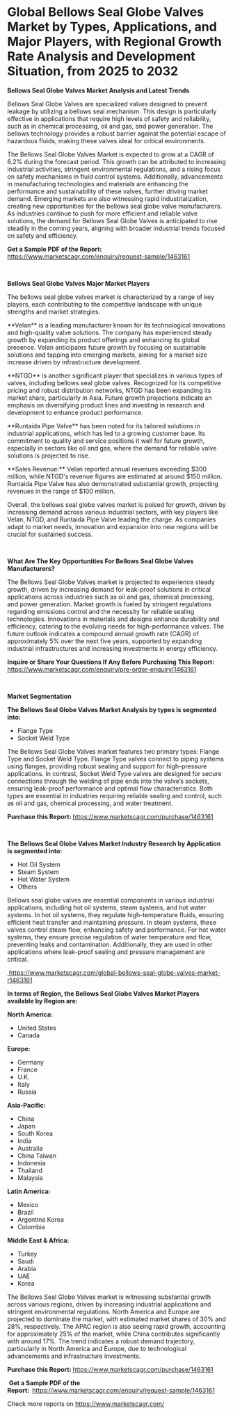 <p><h1>Global Bellows Seal Globe Valves Market by Types, Applications, and Major Players, with Regional Growth Rate Analysis and Development Situation, from 2025 to 2032</h1></p><p><strong>Bellows Seal Globe Valves Market Analysis and Latest Trends</strong></p>
<p><p>Bellows Seal Globe Valves are specialized valves designed to prevent leakage by utilizing a bellows seal mechanism. This design is particularly effective in applications that require high levels of safety and reliability, such as in chemical processing, oil and gas, and power generation. The bellows technology provides a robust barrier against the potential escape of hazardous fluids, making these valves ideal for critical environments.</p><p>The Bellows Seal Globe Valves Market is expected to grow at a CAGR of 6.2% during the forecast period. This growth can be attributed to increasing industrial activities, stringent environmental regulations, and a rising focus on safety mechanisms in fluid control systems. Additionally, advancements in manufacturing technologies and materials are enhancing the performance and sustainability of these valves, further driving market demand. Emerging markets are also witnessing rapid industrialization, creating new opportunities for the bellows seal globe valve manufacturers. As industries continue to push for more efficient and reliable valve solutions, the demand for Bellows Seal Globe Valves is anticipated to rise steadily in the coming years, aligning with broader industrial trends focused on safety and efficiency.</p></p>
<p><strong>Get a Sample PDF of the Report:&nbsp;</strong> <a href="https://www.marketscagr.com/enquiry/request-sample/1463161?utm_campaign=2318&utm_medium=2&utm_source=Github&utm_content=ia&utm_term=18022025&utm_id=bellows-seal-globe-valves">https://www.marketscagr.com/enquiry/request-sample/1463161</a></p>
<p>&nbsp;</p>
<p><strong>Bellows Seal Globe Valves Major Market Players</strong></p>
<p><p>The bellows seal globe valves market is characterized by a range of key players, each contributing to the competitive landscape with unique strengths and market strategies. </p><p>**Velan** is a leading manufacturer known for its technological innovations and high-quality valve solutions. The company has experienced steady growth by expanding its product offerings and enhancing its global presence. Velan anticipates future growth by focusing on sustainable solutions and tapping into emerging markets, aiming for a market size increase driven by infrastructure development.</p><p>**NTGD** is another significant player that specializes in various types of valves, including bellows seal globe valves. Recognized for its competitive pricing and robust distribution networks, NTGD has been expanding its market share, particularly in Asia. Future growth projections indicate an emphasis on diversifying product lines and investing in research and development to enhance product performance.</p><p>**Runtaida Pipe Valve** has been noted for its tailored solutions in industrial applications, which has led to a growing customer base. Its commitment to quality and service positions it well for future growth, especially in sectors like oil and gas, where the demand for reliable valve solutions is projected to rise.</p><p>**Sales Revenue:** Velan reported annual revenues exceeding $300 million, while NTGD's revenue figures are estimated at around $150 million. Runtaida Pipe Valve has also demonstrated substantial growth, projecting revenues in the range of $100 million.</p><p>Overall, the bellows seal globe valves market is poised for growth, driven by increasing demand across various industrial sectors, with key players like Velan, NTGD, and Runtaida Pipe Valve leading the charge. As companies adapt to market needs, innovation and expansion into new regions will be crucial for sustained success.</p></p>
<p>&nbsp;</p>
<p><strong>What Are The Key Opportunities For Bellows Seal Globe Valves Manufacturers?</strong></p>
<p><p>The Bellows Seal Globe Valves market is projected to experience steady growth, driven by increasing demand for leak-proof solutions in critical applications across industries such as oil and gas, chemical processing, and power generation. Market growth is fueled by stringent regulations regarding emissions control and the necessity for reliable sealing technologies. Innovations in materials and designs enhance durability and efficiency, catering to the evolving needs for high-performance valves. The future outlook indicates a compound annual growth rate (CAGR) of approximately 5% over the next five years, supported by expanding industrial infrastructures and increasing investments in energy efficiency.</p></p>
<p><strong>Inquire or Share Your Questions If Any Before Purchasing This Report:</strong> <a href="https://www.marketscagr.com/enquiry/pre-order-enquiry/1463161?utm_campaign=2318&utm_medium=2&utm_source=Github&utm_content=ia&utm_term=18022025&utm_id=bellows-seal-globe-valves">https://www.marketscagr.com/enquiry/pre-order-enquiry/1463161</a></p>
<p>&nbsp;</p>
<p><strong>Market Segmentation</strong></p>
<p><strong>The Bellows Seal Globe Valves Market Analysis by types is segmented into:</strong></p>
<p><ul><li>Flange Type</li><li>Socket Weld Type</li></ul></p>
<p><p>The Bellows Seal Globe Valves market features two primary types: Flange Type and Socket Weld Type. Flange Type valves connect to piping systems using flanges, providing robust sealing and support for high-pressure applications. In contrast, Socket Weld Type valves are designed for secure connections through the welding of pipe ends into the valve’s sockets, ensuring leak-proof performance and optimal flow characteristics. Both types are essential in industries requiring reliable sealing and control, such as oil and gas, chemical processing, and water treatment.</p></p>
<p><strong>Purchase this Report:&nbsp;</strong><a href="https://www.marketscagr.com/purchase/1463161?utm_campaign=2318&utm_medium=2&utm_source=Github&utm_content=ia&utm_term=18022025&utm_id=bellows-seal-globe-valves">https://www.marketscagr.com/purchase/1463161</a></p>
<p>&nbsp;</p>
<p><strong>The Bellows Seal Globe Valves Market Industry Research by Application is segmented into:</strong></p>
<p><ul><li>Hot Oil System</li><li>Steam System</li><li>Hot Water System</li><li>Others</li></ul></p>
<p><p>Bellows seal globe valves are essential components in various industrial applications, including hot oil systems, steam systems, and hot water systems. In hot oil systems, they regulate high-temperature fluids, ensuring efficient heat transfer and maintaining pressure. In steam systems, these valves control steam flow, enhancing safety and performance. For hot water systems, they ensure precise regulation of water temperature and flow, preventing leaks and contamination. Additionally, they are used in other applications where leak-proof sealing and pressure management are critical.</p></p>
<p><a href="https://www.marketscagr.com/global-bellows-seal-globe-valves-market-r1463161?utm_campaign=2318&utm_medium=2&utm_source=Github&utm_content=ia&utm_term=18022025&utm_id=bellows-seal-globe-valves">&nbsp;https://www.marketscagr.com/global-bellows-seal-globe-valves-market-r1463161</a></p>
<p><strong>In terms of Region, the Bellows Seal Globe Valves Market Players available by Region are:</strong></p>
<p>
    <p> <strong> North America: </strong>
        <ul>
            <li>United States</li>
            <li>Canada</li>
        </ul>
        </p> 
    <p> <strong> Europe: </strong>
        <ul>
            <li>Germany</li>
            <li>France</li>
            <li>U.K.</li>
            <li>Italy</li>
            <li>Russia</li>
        </ul>
        </p> 
    <p> <strong> Asia-Pacific: </strong>
        <ul>
            <li>China</li>
            <li>Japan</li>
            <li>South Korea</li>
            <li>India</li>
            <li>Australia</li>
            <li>China Taiwan</li>
            <li>Indonesia</li>
            <li>Thailand</li>
            <li>Malaysia</li>
        </ul>
        </p> 
    <p> <strong> Latin America: </strong>
        <ul>
            <li>Mexico</li>
            <li>Brazil</li>
            <li>Argentina Korea</li>
            <li>Colombia</li>
        </ul>
        </p> 
    <p> <strong> Middle East & Africa: </strong>
        <ul>
            <li>Turkey</li>
            <li>Saudi</li>
            <li>Arabia</li>
            <li>UAE</li>
            <li>Korea</li>
        </ul>
    </p>
    </p>
<p><p>The Bellows Seal Globe Valves market is witnessing substantial growth across various regions, driven by increasing industrial applications and stringent environmental regulations. North America and Europe are projected to dominate the market, with estimated market shares of 30% and 28%, respectively. The APAC region is also seeing rapid growth, accounting for approximately 25% of the market, while China contributes significantly with around 17%. The trend indicates a robust demand trajectory, particularly in North America and Europe, due to technological advancements and infrastructure investments.</p></p>
<p><strong>Purchase this Report: </strong><a href="https://www.marketscagr.com/purchase/1463161?utm_campaign=2318&utm_medium=2&utm_source=Github&utm_content=ia&utm_term=18022025&utm_id=bellows-seal-globe-valves">https://www.marketscagr.com/purchase/1463161</a></p>
<p>&nbsp;<strong>Get a Sample PDF of the Report:&nbsp;&nbsp;</strong><a href="https://www.marketscagr.com/enquiry/request-sample/1463161?utm_campaign=2318&utm_medium=2&utm_source=Github&utm_content=ia&utm_term=18022025&utm_id=bellows-seal-globe-valves">https://www.marketscagr.com/enquiry/request-sample/1463161</a></p>
<p><strong></strong></p>
<p>Check more reports on <a href="https://www.marketscagr.com/?utm_campaign=2318&utm_medium=2&utm_source=Github&utm_content=ia&utm_term=18022025&utm_id=bellows-seal-globe-valves">https://www.marketscagr.com/</a></p>
